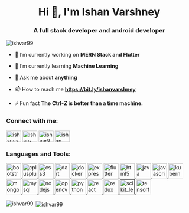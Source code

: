 <h1 align="center">Hi 👋, I'm Ishan Varshney</h1>
<h3 align="center">A full stack developer and android developer</h3>

<p align="left"> <img src="https://komarev.com/ghpvc/?username=ishvar99&label=Profile%20views&color=0e75b6&style=flat" alt="ishvar99" /> </p>

- 🔭 I’m currently working on **MERN Stack and Flutter**

- 🌱 I’m currently learning **Machine Learning**

- 💬 Ask me about **anything**

- 📫 How to reach me **https://bit.ly/ishanvarshney**

- ⚡ Fun fact **The Ctrl-Z is better than a time machine.**

<p align="left">
<h3 align="left">Connect with me:</h3>
<a href="https://twitter.com/ishanvarshney12" target="blank"><img align="center" src="https://cdn.jsdelivr.net/npm/simple-icons@3.0.1/icons/twitter.svg" alt="ishanvarshney12" height="30" width="40" /></a>
<a href="https://linkedin.com/in/ishan-varshney-107488148" target="blank"><img align="center" src="https://cdn.jsdelivr.net/npm/simple-icons@3.0.1/icons/linkedin.svg" alt="ishan-varshney-107488148" height="30" width="40" /></a>
<a href="https://instagram.com/ishvar99" target="blank"><img align="center" src="https://cdn.jsdelivr.net/npm/simple-icons@3.0.1/icons/instagram.svg" alt="ishvar99" height="30" width="40" /></a>
<a href="https://www.youtube.com/c/ishan varshney" target="blank"><img align="center" src="https://cdn.jsdelivr.net/npm/simple-icons@3.0.1/icons/youtube.svg" alt="ishan varshney" height="30" width="40" /></a>
</p>

<h3 align="left">Languages and Tools:</h3>
<p align="left"> <a href="https://getbootstrap.com" target="_blank"> <img src="https://devicons.github.io/devicon/devicon.git/icons/bootstrap/bootstrap-plain.svg" alt="bootstrap" width="40" height="40"/> </a> <a href="https://www.w3schools.com/cpp/" target="_blank"> <img src="https://devicons.github.io/devicon/devicon.git/icons/cplusplus/cplusplus-original.svg" alt="cplusplus" width="40" height="40"/> </a> <a href="https://www.w3schools.com/css/" target="_blank"> <img src="https://devicons.github.io/devicon/devicon.git/icons/css3/css3-original-wordmark.svg" alt="css3" width="40" height="40"/> </a> <a href="https://dart.dev" target="_blank"> <img src="https://www.vectorlogo.zone/logos/dartlang/dartlang-icon.svg" alt="dart" width="40" height="40"/> </a> <a href="https://www.docker.com/" target="_blank"> <img src="https://devicons.github.io/devicon/devicon.git/icons/docker/docker-original-wordmark.svg" alt="docker" width="40" height="40"/> </a> <a href="https://expressjs.com" target="_blank"> <img src="https://devicons.github.io/devicon/devicon.git/icons/express/express-original-wordmark.svg" alt="express" width="40" height="40"/> </a> <a href="https://flutter.dev" target="_blank"> <img src="https://www.vectorlogo.zone/logos/flutterio/flutterio-icon.svg" alt="flutter" width="40" height="40"/> </a> <a href="https://www.w3.org/html/" target="_blank"> <img src="https://devicons.github.io/devicon/devicon.git/icons/html5/html5-original-wordmark.svg" alt="html5" width="40" height="40"/> </a> <a href="https://www.java.com" target="_blank"> <img src="https://devicons.github.io/devicon/devicon.git/icons/java/java-original-wordmark.svg" alt="java" width="40" height="40"/> </a> <a href="https://developer.mozilla.org/en-US/docs/Web/JavaScript" target="_blank"> <img src="https://devicons.github.io/devicon/devicon.git/icons/javascript/javascript-original.svg" alt="javascript" width="40" height="40"/> </a> <a href="https://kubernetes.io" target="_blank"> <img src="https://www.vectorlogo.zone/logos/kubernetes/kubernetes-icon.svg" alt="kubernetes" width="40" height="40"/> </a> <a href="https://www.mongodb.com/" target="_blank"> <img src="https://devicons.github.io/devicon/devicon.git/icons/mongodb/mongodb-original-wordmark.svg" alt="mongodb" width="40" height="40"/> </a> <a href="https://www.mysql.com/" target="_blank"> <img src="https://devicons.github.io/devicon/devicon.git/icons/mysql/mysql-original-wordmark.svg" alt="mysql" width="40" height="40"/> </a> <a href="https://nodejs.org" target="_blank"> <img src="https://devicons.github.io/devicon/devicon.git/icons/nodejs/nodejs-original-wordmark.svg" alt="nodejs" width="40" height="40"/> </a> <a href="https://opencv.org/" target="_blank"> <img src="https://www.vectorlogo.zone/logos/opencv/opencv-icon.svg" alt="opencv" width="40" height="40"/> </a> <a href="https://www.python.org" target="_blank"> <img src="https://devicons.github.io/devicon/devicon.git/icons/python/python-original.svg" alt="python" width="40" height="40"/> </a> <a href="https://reactjs.org/" target="_blank"> <img src="https://devicons.github.io/devicon/devicon.git/icons/react/react-original-wordmark.svg" alt="react" width="40" height="40"/> </a> <a href="https://redux.js.org" target="_blank"> <img src="https://devicons.github.io/devicon/devicon.git/icons/redux/redux-original.svg" alt="redux" width="40" height="40"/> </a> <a href="" target="_blank"> <img src="https://upload.wikimedia.org/wikipedia/commons/0/05/Scikit_learn_logo_small.svg" alt="scikit_learn" width="40" height="40"/> </a> <a href="https://www.tensorflow.org" target="_blank"> <img src="https://www.vectorlogo.zone/logos/tensorflow/tensorflow-icon.svg" alt="tensorflow" width="40" height="40"/> </a> </p>

<p><img align="left" src="https://github-readme-stats.vercel.app/api/top-langs/?username=ishvar99&theme=radical&layout=compact" alt="ishvar99" /></p>

<p>&nbsp;<img align="center" src="https://github-readme-stats.vercel.app/api?count_private=true&username=ishvar99&theme=radical&hide=issues" alt="ishvar99" /></p>
